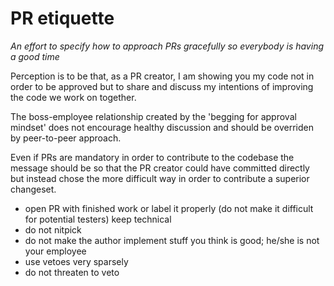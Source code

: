 PR etiquette
=

*An effort to specify how to approach PRs gracefully so everybody is having a good time*


Perception is to be that, as a PR creator, I am showing you my code not in order to be approved 
but to share and discuss my intentions of improving the code we work on together. 

The boss-employee relationship created by the 'begging for approval mindset'
does not encourage healthy discussion and should be overriden by peer-to-peer approach.

Even if PRs are mandatory in order to contribute to the codebase the message should be so that 
the PR creator could have committed directly but instead chose the more difficult way in 
order to contribute a superior changeset. 


* open PR with finished work or label it properly (do not make it difficult for potential testers)
keep technical
* do not nitpick
* do not make the author implement stuff you think is good; he/she is not your employee
* use vetoes very sparsely
* do not threaten to veto
